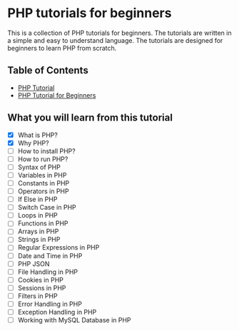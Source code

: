 # PHP tutorials for beginners
This is a collection of PHP tutorials for beginners. The tutorials are written in a simple and easy to understand language. The tutorials are designed for beginners to learn PHP from scratch.

## Table of Contents
- [PHP Tutorial]( https://www.tutorialspoint.com/php/index.htm )
- [PHP Tutorial for Beginners]( https://www.tutorialspoint.com/php/php_tutorial.pdf )

## What you will learn from this tutorial
- [x] What is PHP?
- [x] Why PHP?
- [ ] How to install PHP?
- [ ] How to run PHP?
- [ ] Syntax of PHP
- [ ] Variables in PHP
- [ ] Constants in PHP
- [ ] Operators in PHP
- [ ] If Else in PHP
- [ ] Switch Case in PHP
- [ ] Loops in PHP
- [ ] Functions in PHP
- [ ] Arrays in PHP
- [ ] Strings in PHP
- [ ] Regular Expressions in PHP
- [ ] Date and Time in PHP
- [ ] PHP JSON
- [ ] File Handling in PHP
- [ ] Cookies in PHP
- [ ] Sessions in PHP
- [ ] Filters in PHP
- [ ] Error Handling in PHP
- [ ] Exception Handling in PHP
- [ ] Working with MySQL Database in PHP
